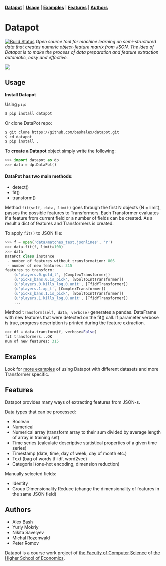 **[Datapot](#datapot)** |
**[Usage](#usage)** |
**[Examples](./notebooks/)** |
**[Features](#features)** |
**[Authors](#authors)** 

# Datapot
[![Build Status](https://travis-ci.org/bashalex/datapot.svg?branch=master)](https://travis-ci.org/bashalex/datapot)
*Open source tool for machine learning on semi-structured data that creates numeric object-feature matrix from JSON. 
The idea of Datapot is to make the process of data preparation and feature extraction automatic, easy and effective.*

<img src="data/datapot_feature_extraction.png">


## Usage



**Install Datapot**

Using `pip`:

```bash
$ pip install datapot
```

Or clone DataPot repo:

```bash
$ git clone https://github.com/bashalex/datapot.git
$ cd datapot
$ pip install .
```

To **create a Datapot** object simply write the following:

```python
>>> import datapot as dp 
>>> data = dp.DataPot()
```


#### DataPot has two main methods:
- detect()
- fit()
- transform()

Method `fit(self, data, limit)` goes through the first  N  objects (N = limit), passes the possible features to Transformers. Each Transformer evaluates if a feature from current field or a number of fields can be created. As a result a dict of features  and Transformers is created.

To apply `fit()` to JSON file:
```python
>>> f = open('data/matches_test.jsonlines', 'r')
>>> data.fit(f, limit=100)
>>> data
DataPot class instance
 - number of features without transformation: 806
 - number of new features: 315
features to transform: 
    (u'players.0.gold_t', [ComplexTransformer])
    (u'picks_bans.0.is_pick', [BoolToIntTransformer])
    (u'players.0.kills_log.0.unit', [TfidfTransformer])
    (u'players.1.xp_t', [ComplexTransformer])
    (u'picks_bans.1.is_pick', [BoolToIntTransformer])
    (u'players.1.kills_log.0.unit', [TfidfTransformer])
    ...
```

Method `transform(self, data, verbose)` generates a pandas. DataFrame with new features that were detected on the fit() call. If parameter verbose is true, progress description is printed during the feature extraction.

```python
>>> df = data.transform(f, verbose=False)
fit transformers...OK
num of new features: 315
```


## Examples 

Look for [more examples](./notebooks/) of using Datapot with different datasets and more Transformer specific.




## Features
Datapot provides many ways of extracting features from JSON-s.

Data types that can be processed:
 - Boolean 
 - Numerical
 - Numerical array (transform array to their sum divided by average length of array in training set)
 - Time series (сalculate descriptive statistical properties of a given time series)
 - Timestamp  (date, time, day of week, day of month etc.)
 - Text (bag of words tf-idf, word2vec)
 - Categorial (one-hot encoding, dimension reduction)
 
 Manually selected fields:
 - Identity 
 - Group Dimensionality Reduce (change the dimensionality of features in the same JSON field) 


## Authors

- Alex Bash
- Yuriy Mokriy
- Nikita Savelyev
- Michal Rozenwald
- Peter Romov

Datapot is a course work project of [the Faculty of Computer Science](https://cs.hse.ru/en/) of [the Higher School of Economics](https://www.hse.ru/en/).